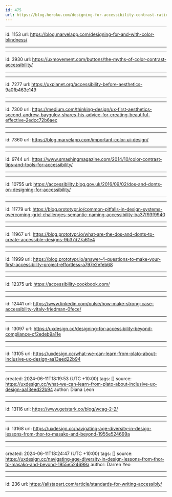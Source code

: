 ```yaml
---
id: 475
url: https://blog.heroku.com/designing-for-accessibility-contrast-ratio
---
```




---
id: 1153
url: https://blog.marvelapp.com/designing-for-and-with-color-blindness/

---


---
id: 3930
url: https://uxmovement.com/buttons/the-myths-of-color-contrast-accessibility/

---

---
id: 7277
url: https://uxplanet.org/accessibility-before-aesthetics-9a0fb463e149

---


---
id: 7300
url: https://medium.com/thinking-design/ux-first-aesthetics-second-andrew-baygulov-shares-his-advice-for-creating-beautiful-effective-2edcc72b6aec

---


---
id: 7360
url: https://blog.marvelapp.com/important-color-ui-design/

---



---
id: 9744
url: https://www.smashingmagazine.com/2014/10/color-contrast-tips-and-tools-for-accessibility/

---




---
id: 10755
url: https://accessibility.blog.gov.uk/2016/09/02/dos-and-donts-on-designing-for-accessibility/

---


---
id: 11779
url: https://blog.prototypr.io/common-pitfalls-in-design-systems-overcoming-grid-challenges-semantic-naming-accessibility-ba37f93f9940

---


---
id: 11967
url: https://blog.prototypr.io/what-are-the-dos-and-donts-to-create-accessible-designs-9b37d27a61e4

---



---
id: 11999
url: https://blog.prototypr.io/answer-4-questions-to-make-your-first-accessibility-project-effortless-a797e2efeb68

---

---
id: 12375
url: https://accessibility-cookbook.com/

---





---
id: 12441
url: https://www.linkedin.com/pulse/how-make-strong-case-accessibility-vitaly-friedman-0fece/

---





---
id: 13097
url: https://uxdesign.cc/designing-for-accessibility-beyond-compliance-cf2edeb9a11e

---



---
id: 13105
url: https://uxdesign.cc/what-we-can-learn-from-plato-about-inclusive-ux-design-aa13eed22b94

---

---
created: 2024-06-11T18:19:53 (UTC +10:00)
tags: []
source: https://uxdesign.cc/what-we-can-learn-from-plato-about-inclusive-ux-design-aa13eed22b94
author: Diana Leon

---



---
id: 13116
url: https://www.getstark.co/blog/wcag-2-2/

---



---
id: 13168
url: https://uxdesign.cc/navigating-age-diversity-in-design-lessons-from-thor-to-masako-and-beyond-1955e524699a

---

---
created: 2024-06-11T18:24:47 (UTC +10:00)
tags: []
source: https://uxdesign.cc/navigating-age-diversity-in-design-lessons-from-thor-to-masako-and-beyond-1955e524699a
author: Darren Yeo

---


---
id: 236
url: https://alistapart.com/article/standards-for-writing-accessibly/

---

